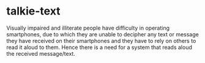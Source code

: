 # talkie-text
Visually impaired and illiterate people have difficulty in operating smartphones, due to which they are unable to decipher any text or message they have received on their smartphones and they have to rely on others to read it aloud to them. Hence there is a need for a system that reads aloud the received message/text.
